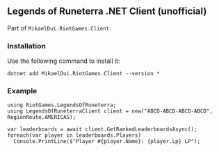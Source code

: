 ## Legends of Runeterra .NET Client (unofficial)

Part of `MikaelDui.RiotGames.Client`.

### Installation

Use the following command to install it:

    dotnet add MikaelDui.RiotGames.Client --version *
    
### Example

    using RiotGames.LegendsOfRuneterra;
    using LegendsOfRuneterraClient client = new("ABCD-ABCD-ABCD-ABCD", RegionRoute.AMERICAS);

    var leaderboards = await client.GetRankedLeaderboardsAsync();
    foreach(var player in leaderboards.Players)
      Console.PrintLine($"Player #{player.Name}: {player.Lp} LP");
